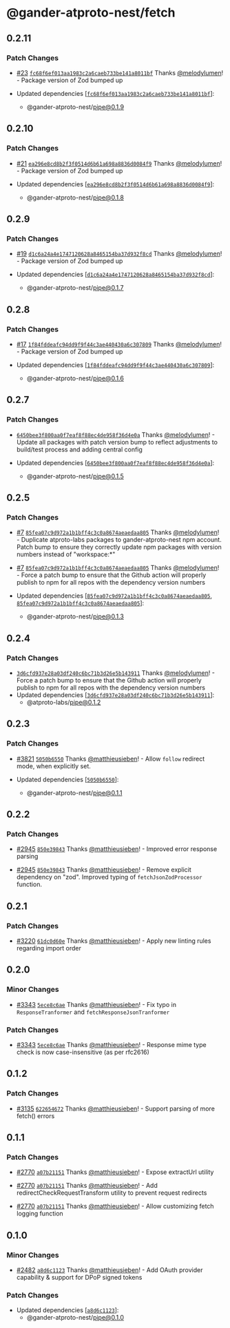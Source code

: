 # @gander-atproto-nest/fetch

## 0.2.11

### Patch Changes

- [#23](https://github.com/gander-social/gander-social-atproto/pull/23) [`fc68f6ef013aa1983c2a6caeb733be141a8011bf`](https://github.com/gander-social/gander-social-atproto/commit/fc68f6ef013aa1983c2a6caeb733be141a8011bf) Thanks [@melodylumen](https://github.com/melodylumen)! - Package version of Zod bumped up

- Updated dependencies [[`fc68f6ef013aa1983c2a6caeb733be141a8011bf`](https://github.com/gander-social/gander-social-atproto/commit/fc68f6ef013aa1983c2a6caeb733be141a8011bf)]:
  - @gander-atproto-nest/pipe@0.1.9

## 0.2.10

### Patch Changes

- [#21](https://github.com/gander-social/gander-social-atproto/pull/21) [`ea296e8cd8b2f3f0514d6b61a698a8836d0084f9`](https://github.com/gander-social/gander-social-atproto/commit/ea296e8cd8b2f3f0514d6b61a698a8836d0084f9) Thanks [@melodylumen](https://github.com/melodylumen)! - Package version of Zod bumped up

- Updated dependencies [[`ea296e8cd8b2f3f0514d6b61a698a8836d0084f9`](https://github.com/gander-social/gander-social-atproto/commit/ea296e8cd8b2f3f0514d6b61a698a8836d0084f9)]:
  - @gander-atproto-nest/pipe@0.1.8

## 0.2.9

### Patch Changes

- [#19](https://github.com/gander-social/gander-social-atproto/pull/19) [`d1c6a24a4e1747120628a8465154ba37d932f8cd`](https://github.com/gander-social/gander-social-atproto/commit/d1c6a24a4e1747120628a8465154ba37d932f8cd) Thanks [@melodylumen](https://github.com/melodylumen)! - Package version of Zod bumped up

- Updated dependencies [[`d1c6a24a4e1747120628a8465154ba37d932f8cd`](https://github.com/gander-social/gander-social-atproto/commit/d1c6a24a4e1747120628a8465154ba37d932f8cd)]:
  - @gander-atproto-nest/pipe@0.1.7

## 0.2.8

### Patch Changes

- [#17](https://github.com/gander-social/gander-social-atproto/pull/17) [`1f84fddeafc94dd9f9f44c3ae440430a6c307809`](https://github.com/gander-social/gander-social-atproto/commit/1f84fddeafc94dd9f9f44c3ae440430a6c307809) Thanks [@melodylumen](https://github.com/melodylumen)! - Package version of Zod bumped up

- Updated dependencies [[`1f84fddeafc94dd9f9f44c3ae440430a6c307809`](https://github.com/gander-social/gander-social-atproto/commit/1f84fddeafc94dd9f9f44c3ae440430a6c307809)]:
  - @gander-atproto-nest/pipe@0.1.6

## 0.2.7

### Patch Changes

- [`6450bee3f800aa0f7eaf8f88ec4de958f36d4e0a`](https://github.com/gander-social/gander-social-atproto/commit/6450bee3f800aa0f7eaf8f88ec4de958f36d4e0a) Thanks [@melodylumen](https://github.com/melodylumen)! - Update all packages with patch version bump to reflect adjustments to build/test process and adding central config

- Updated dependencies [[`6450bee3f800aa0f7eaf8f88ec4de958f36d4e0a`](https://github.com/gander-social/gander-social-atproto/commit/6450bee3f800aa0f7eaf8f88ec4de958f36d4e0a)]:
  - @gander-atproto-nest/pipe@0.1.5

## 0.2.5

### Patch Changes

- [#7](https://github.com/gander-social/gander-social-atproto/pull/7) [`85fea07c9d972a1b1bff4c3c0a8674aeaedaa805`](https://github.com/gander-social/gander-social-atproto/commit/85fea07c9d972a1b1bff4c3c0a8674aeaedaa805) Thanks [@melodylumen](https://github.com/melodylumen)! - Duplicate atproto-labs packages to gander-atproto-nest npm account. Patch bump to ensure they correctly update npm
  packages with version numbers instead of "workspace:\*"

- [#7](https://github.com/gander-social/gander-social-atproto/pull/7) [`85fea07c9d972a1b1bff4c3c0a8674aeaedaa805`](https://github.com/gander-social/gander-social-atproto/commit/85fea07c9d972a1b1bff4c3c0a8674aeaedaa805) Thanks [@melodylumen](https://github.com/melodylumen)! - Force a patch bump to ensure that the Github action will properly publish to npm for all repos with the dependency
  version numbers
- Updated dependencies [[`85fea07c9d972a1b1bff4c3c0a8674aeaedaa805`](https://github.com/gander-social/gander-social-atproto/commit/85fea07c9d972a1b1bff4c3c0a8674aeaedaa805), [`85fea07c9d972a1b1bff4c3c0a8674aeaedaa805`](https://github.com/gander-social/gander-social-atproto/commit/85fea07c9d972a1b1bff4c3c0a8674aeaedaa805)]:
  - @gander-atproto-nest/pipe@0.1.3

## 0.2.4

### Patch Changes

- [`3d6cfd937e28a03df240c6bc71b3d26e5b143911`](https://github.com/gander-social/gander-social-atproto/commit/3d6cfd937e28a03df240c6bc71b3d26e5b143911) Thanks [@melodylumen](https://github.com/melodylumen)! - Force a patch bump to ensure that the Github action will properly publish to npm for all repos with the dependency
  version numbers
- Updated dependencies [[`3d6cfd937e28a03df240c6bc71b3d26e5b143911`](https://github.com/gander-social/gander-social-atproto/commit/3d6cfd937e28a03df240c6bc71b3d26e5b143911)]:
  - @atproto-labs/pipe@0.1.2

## 0.2.3

### Patch Changes

- [#3821](https://github.com/gander-social/atproto/pull/3821) [`5050b6550`](https://github.com/gander-social/atproto/commit/5050b6550e07e71b0a524eda0b71b837583294d4) Thanks [@matthieusieben](https://github.com/matthieusieben)! - Allow `follow` redirect mode, when explicitly set.

- Updated dependencies [[`5050b6550`](https://github.com/gander-social/atproto/commit/5050b6550e07e71b0a524eda0b71b837583294d4)]:
  - @gander-atproto-nest/pipe@0.1.1

## 0.2.2

### Patch Changes

- [#2945](https://github.com/gander-social/atproto/pull/2945) [`850e39843`](https://github.com/gander-social/atproto/commit/850e39843cb0ec9ea716675f7568c0c601f45e29) Thanks [@matthieusieben](https://github.com/matthieusieben)! - Improved error response parsing

- [#2945](https://github.com/gander-social/atproto/pull/2945) [`850e39843`](https://github.com/gander-social/atproto/commit/850e39843cb0ec9ea716675f7568c0c601f45e29) Thanks [@matthieusieben](https://github.com/matthieusieben)! - Remove explicit dependency on "zod". Improved typing of `fetchJsonZodProcessor` function.

## 0.2.1

### Patch Changes

- [#3220](https://github.com/gander-social/atproto/pull/3220) [`61dc0d60e`](https://github.com/gander-social/atproto/commit/61dc0d60e19b88c6427a54c6d95a391b5f4da7bd) Thanks [@matthieusieben](https://github.com/matthieusieben)! - Apply new linting rules regarding import order

## 0.2.0

### Minor Changes

- [#3343](https://github.com/gander-social/atproto/pull/3343) [`5ece8c6ae`](https://github.com/gander-social/atproto/commit/5ece8c6aeab9c5c3f51295d93ed6e27c3c6095c2) Thanks [@matthieusieben](https://github.com/matthieusieben)! - Fix typo in `ResponseTranformer` and `fetchResponseJsonTranformer`

### Patch Changes

- [#3343](https://github.com/gander-social/atproto/pull/3343) [`5ece8c6ae`](https://github.com/gander-social/atproto/commit/5ece8c6aeab9c5c3f51295d93ed6e27c3c6095c2) Thanks [@matthieusieben](https://github.com/matthieusieben)! - Response mime type check is now case-insensitive (as per rfc2616)

## 0.1.2

### Patch Changes

- [#3135](https://github.com/gander-social/atproto/pull/3135) [`622654672`](https://github.com/gander-social/atproto/commit/6226546725d1bb0375e3c9e0d71af173e8253c4f) Thanks [@matthieusieben](https://github.com/matthieusieben)! - Support parsing of more fetch() errors

## 0.1.1

### Patch Changes

- [#2770](https://github.com/gander-social/atproto/pull/2770) [`a07b21151`](https://github.com/gander-social/atproto/commit/a07b21151f1850340c4b7797ebb11521b1a6cdf3) Thanks [@matthieusieben](https://github.com/matthieusieben)! - Expose extractUrl utility

- [#2770](https://github.com/gander-social/atproto/pull/2770) [`a07b21151`](https://github.com/gander-social/atproto/commit/a07b21151f1850340c4b7797ebb11521b1a6cdf3) Thanks [@matthieusieben](https://github.com/matthieusieben)! - Add redirectCheckRequestTransform utility to prevent request redirects

- [#2770](https://github.com/gander-social/atproto/pull/2770) [`a07b21151`](https://github.com/gander-social/atproto/commit/a07b21151f1850340c4b7797ebb11521b1a6cdf3) Thanks [@matthieusieben](https://github.com/matthieusieben)! - Allow customizing fetch logging function

## 0.1.0

### Minor Changes

- [#2482](https://github.com/gander-social/atproto/pull/2482) [`a8d6c1123`](https://github.com/gander-social/atproto/commit/a8d6c112359f5c4c0cfbe2df63443ed275f2a646) Thanks [@matthieusieben](https://github.com/matthieusieben)! - Add OAuth provider capability & support for DPoP signed tokens

### Patch Changes

- Updated dependencies [[`a8d6c1123`](https://github.com/gander-social/atproto/commit/a8d6c112359f5c4c0cfbe2df63443ed275f2a646)]:
  - @gander-atproto-nest/pipe@0.1.0
